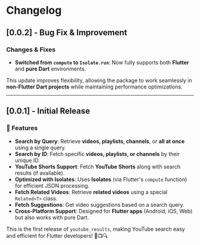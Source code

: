 # Changelog

## [0.0.2] - Bug Fix & Improvement

### Changes & Fixes

- **Switched from `compute` to `Isolate.run`**: Now fully supports both **Flutter** and **pure Dart** environments.

This update improves flexibility, allowing the package to work seamlessly in **non-Flutter Dart projects** while maintaining performance optimizations. 

---

## [0.0.1] - Initial Release

### 🚀 Features

- **Search by Query**: Retrieve **videos, playlists, channels**, or **all at once** using a single query.
- **Search by ID**: Fetch specific **videos, playlists, or channels** by their unique ID.
- **YouTube Shorts Support**: Fetch **YouTube Shorts** along with search results (if available).
- **Optimized with Isolates**: Uses **Isolates** (via Flutter's `compute` function) for efficient JSON processing.
- **Fetch Related Videos**: Retrieve **related videos** using a special `Related<T>` class.
- **Fetch Suggestions**: Get video suggestions based on a search query.
- **Cross-Platform Support**: Designed for **Flutter apps** (Android, iOS, Web) but also works with pure Dart.

This is the first release of `youtube_results`, making YouTube search easy and efficient for Flutter developers! 🚀📺🔍
